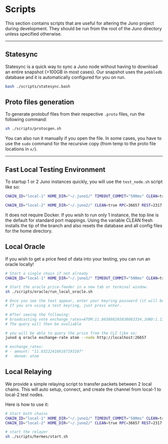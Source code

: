 # Scripts

This section contains scripts that are useful for altering the Juno project during development. They should be run from the root of the Juno directory unless specified otherwise.

---

## Statesync

Statesync is a quick way to sync a Juno node without having to download an entire snapshot (>100GB in most cases). Our snapshot uses the `pebbledb` database and it is automatically configured for you on run.

```bash
bash ./scripts/statesync.bash
```

## Proto files generation

To generate protobuf files from their respective `.proto` files, run the following command:

```bash
sh ./scripts/protocgen.sh
```

You can also run it manually if you open the file. In some cases, you have to use the `sudo` command for the recursive copy (from temp to the proto file locations in `x/`).

---

## Fast Local Testing Environment

To startup 1 or 2 Juno instances quickly, you will use the `test_node.sh` script like so:

```bash
CHAIN_ID="local-1" HOME_DIR="~/.juno1/" TIMEOUT_COMMIT="500ms" CLEAN=true sh scripts/test_node.sh

CHAIN_ID="local-2" HOME_DIR="~/.juno2/" CLEAN=true RPC=36657 REST=2317 PROFF=6061 P2P=36656 GRPC=8090 GRPC_WEB=8091 ROSETTA=8081 TIMEOUT_COMMIT="500ms" sh scripts/test_node.sh
```

It does not require Docker. If you wish to run only 1 instance, the top line is the default for standard port mappings. Using the variable CLEAN fresh installs the tip of the branch and also resets the database and all config files for the home directory.

## Local Oracle

If you wish to get a price feed of data into your testing, you can run an oracle locally!

```bash
# Start a single chain if not already
CHAIN_ID="local-1" HOME_DIR="~/.juno1/" TIMEOUT_COMMIT="500ms" CLEAN=true sh scripts/test_node.sh

# Start the oracle price-feeder in a new tab or terminal window. 
sh ./scripts/oracle/run_local_oracle.sh

# Once you see the text appear, enter your keyring password (it will be hidden).
# If you are using a test keyring, just press enter.

# After seeing the following:
# broadcasting vote exchange_rates=ATOM:11.865868265838063334,JUNO:1.179000000000003409,...
# The query will then be avaliable

# you will be able to query the price from the CLI like so:
junod q oracle exchange-rate atom --node http://localhost:26657

# exchange_rates:
# - amount: "11.832224166167193107"
#   denom: atom
```

## Local Relaying

We provide a simple relaying script to transfer packets between 2 local chains. This will auto setup, connect, and create the channel from local-1 to local-2 test nodes.

Here is how to use it:

```bash
# Start both chains
CHAIN_ID="local-1" HOME_DIR="~/.juno1/" TIMEOUT_COMMIT="500ms" CLEAN=true sh scripts/test_node.sh
CHAIN_ID="local-2" HOME_DIR="~/.juno2/" CLEAN=true RPC=36657 REST=2317 PROFF=6061 P2P=36656 GRPC=8090 GRPC_WEB=8091 ROSETTA=8081 TIMEOUT_COMMIT="500ms" sh scripts/test_node.sh

# start the relayer
sh ./scripts/hermes/start.sh

```
